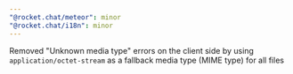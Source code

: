 ```yaml
---
"@rocket.chat/meteor": minor
"@rocket.chat/i18n": minor
---
```


Removed "Unknown media type" errors on the client side by using `application/octet-stream` as a fallback media type (MIME type) for all files
